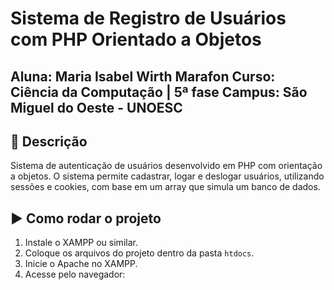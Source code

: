 # Sistema de Registro de Usuários com PHP Orientado a Objetos

**Aluna: Maria Isabel Wirth Marafon
Curso: Ciência da Computação | 5ª fase
Campus: São Miguel do Oeste - UNOESC**
---

## 📝 Descrição

Sistema de autenticação de usuários desenvolvido em PHP com orientação a objetos.
O sistema permite cadastrar, logar e deslogar usuários, utilizando sessões e cookies, com base em um array que simula um banco de dados.

## ▶️ Como rodar o projeto

1. Instale o XAMPP ou similar.
2. Coloque os arquivos do projeto dentro da pasta `htdocs`.
3. Inicie o Apache no XAMPP.
4. Acesse pelo navegador:


